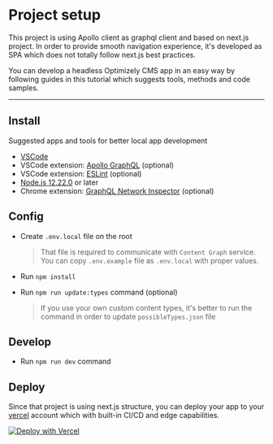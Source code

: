 # Project setup

This project is using Apollo client as graphql client and based on next.js project. In order to provide smooth navigation experience, it's developed as SPA which does not totally follow next.js best practices.

You can develop a headless Optimizely CMS app in an easy way by following guides in this tutorial which suggests tools, methods and code samples.

---

## Install

Suggested apps and tools for better local app development

- [VSCode](https://code.visualstudio.com/)
- VSCode extension: [Apollo GraphQL](https://marketplace.visualstudio.com/items?itemName=apollographql.vscode-apollo) (optional)
- VSCode extension: [ESLint](https://marketplace.visualstudio.com/items?itemName=dbaeumer.vscode-eslint) (optional)
- [Node.js 12.22.0](https://nodejs.org/) or later
- Chrome extension: [GraphQL Network Inspector](https://chrome.google.com/webstore/detail/graphql-network-inspector/ndlbedplllcgconngcnfmkadhokfaaln) (optional)

## Config

- Create `.env.local` file on the root

  > That file is required to communicate with `Content Graph` service. You can copy `.env.example` file as `.env.local` with proper values.

- Run `npm install`

- Run `npm run update:types` command (optional)

  > If you use your own custom content types, it's better to run the command in order to update `possibleTypes.json` file

## Develop

- Run `npm run dev` command

## Deploy

Since that project is using next.js structure, you can deploy your app to your [vercel](https://vercel.com/) account which with built-in CI/CD and edge capabilities.

[![Deploy with Vercel](https://vercel.com/button)](https://vercel.com/new/clone?repository-url=https%3A%2F%2Fgithub.com%2Fepiserver%2Ffoundation-gql&env=NEXT_PUBLIC_OPTIQ_URL,NEXT_PUBLIC_OPTIQ_AUTH&project-name=foundation&repo-name=foundation-gql&demo-title=Foundation%20%7C%20Content%20Graph&demo-description=Optimizely%20CMS%20foundation%20demo%20implementation%20with%20Content%20Graph&demo-url=https%3A%2F%2Ffoundation-gql.vercel.app&demo-image=https%3A%2F%2Fi.imgur.com%2FOKJvLdB.png)
